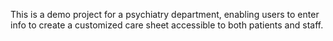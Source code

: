 This is a demo project for a psychiatry department, enabling users to enter info to create a customized care sheet accessible to both patients and staff. 
